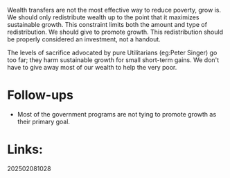 Wealth transfers are not the most effective way to reduce poverty, grow is. We should only redistribute wealth up to the point that it maximizes sustainable growth. This constraint limits both the amount and type of redistribution. We should give to promote growth. This redistribution should be properly considered an investment, not a handout. 

The levels of sacrifice advocated by pure Utilitarians (eg:Peter Singer) go too far; they harm sustainable growth for small short-term gains. We don't have to give away most of our wealth to help the very poor.



# Follow-ups
- Most of the government programs are not tying to promote growth as their primary goal. 

# Links: 



202502081028
